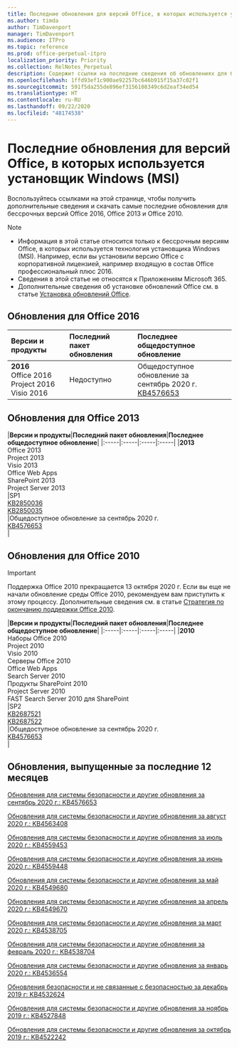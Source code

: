 ```yaml
---
title: Последние обновления для версий Office, в которых используется установщик Windows (MSI)
ms.author: timda
author: TimDavenport
manager: TimDavenport
ms.audience: ITPro
ms.topic: reference
ms.prod: office-perpetual-itpro
localization_priority: Priority
ms.collection: RelNotes_Perpetual
description: Содержит ссылки на последние сведения об обновлениях для бессрочных версий Office 2016, Office 2013 и Office 2010 для ИТ-специалистов
ms.openlocfilehash: 1ffd93ef1c900ae92257bc646b915f15a37c02f1
ms.sourcegitcommit: 591f5da255de896ef3156108349c6d2eaf34ed54
ms.translationtype: HT
ms.contentlocale: ru-RU
ms.lasthandoff: 09/22/2020
ms.locfileid: "48174538"
---
```

# <a name="latest-updates-for-versions-of-office-that-use-windows-installer-msi"></a>Последние обновления для версий Office, в которых используется установщик Windows (MSI)

Воспользуйтесь ссылками на этой странице, чтобы получить дополнительные сведения и скачать самые последние обновления для бессрочных версий Office 2016, Office 2013 и Office 2010.
  
 
> [!NOTE]
> - Информация в этой статье относится только к бессрочным версиям Office, в которых используется технология установщика Windows (MSI). Например, если вы установили версию Office с корпоративной лицензией, например входящую в состав Office профессиональный плюс 2016.
> - Сведения в этой статье не относятся к Приложениям Microsoft 365.
> - Дополнительные сведения об установке обновлений Office см. в статье [Установка обновлений Office](https://support.office.com/article/2ab296f3-7f03-43a2-8e50-46de917611c5). 


## <a name="office-2016-updates"></a>Обновления для Office 2016

|**Версии и продукты**|**Последний пакет обновления**|**Последнее общедоступное обновление**|
|:-----|:-----|:-----|
|**2016** <br/> Office 2016  <br/> Project 2016  <br/> Visio 2016  <br/> |Недоступно  <br/> |Общедоступное обновление за сентябрь 2020 г.  <br/> [KB4576653](https://support.microsoft.com/help/4576653) <br/> |
   
## <a name="office-2013-updates"></a>Обновления для Office 2013

|**Версии и продукты**|**Последний пакет обновления**|**Последнее общедоступное обновление**|
|:-----|:-----|:-----|:-----|
|**2013** <br/> Office 2013  <br/> Project 2013  <br/> Visio 2013  <br/> Office Web Apps  <br/> SharePoint 2013  <br/> Project Server 2013  <br/> |SP1 <br/> [KB2850036](https://support.microsoft.com/kb/2850036) <br/>[KB2850035](https://support.microsoft.com/kb/2850035) <br/> |Общедоступное обновление за сентябрь 2020 г.  <br/> [KB4576653](https://support.microsoft.com/help/4576653) <br/> |
   
## <a name="office-2010-updates"></a>Обновления для Office 2010
> [!IMPORTANT]
> Поддержка Office 2010 прекращается 13 октября 2020 г. Если вы еще не начали обновление среды Office 2010, рекомендуем вам приступить к этому процессу. Дополнительные сведения см. в статье [Стратегия по окончанию поддержки Office 2010](https://docs.microsoft.com/DeployOffice/office-2010-end-support-roadmap). 

|**Версии и продукты**|**Последний пакет обновления**|**Последнее общедоступное обновление**|
|:-----|:-----|:-----|:-----|
|**2010** <br/> Наборы Office 2010  <br/> Project 2010  <br/> Visio 2010  <br/> Серверы Office 2010  <br/> Office Web Apps  <br/> Search Server 2010  <br/> Продукты SharePoint 2010  <br/> Project Server 2010  <br/> FAST Search Server 2010 для SharePoint  <br/> |SP2 <br/>[KB2687521](https://support.microsoft.com/kb/2687521) <br/> [KB2687522](https://support.microsoft.com/kb/2687522) <br/> |Общедоступное обновление за сентябрь 2020 г.  <br/> [KB4576653](https://support.microsoft.com/help/4576653) <br/>|
   

   
## <a name="updates-released-in-past-12-months"></a>Обновления, выпущенные за последние 12 месяцев
[Обновления для системы безопасности и другие обновления за сентябрь 2020 г.: KB4576653](https://support.microsoft.com/help/4576653)

[Обновления для системы безопасности и другие обновления за август 2020 г.: KB4563408](https://support.microsoft.com/help/4563408)

[Обновления для системы безопасности и другие обновления за июль 2020 г.: KB4559453](https://support.microsoft.com/help/4559453)

[Обновления для системы безопасности и другие обновления за июнь 2020 г.: KB4559448](https://support.microsoft.com/help/4559448)

[Обновления для системы безопасности и другие обновления за май 2020 г.: KB4549680](https://support.microsoft.com/help/4549680)

[Обновления для системы безопасности и другие обновления за апрель 2020 г.: KB4549670](https://support.microsoft.com/help/4549670)

[Обновления для системы безопасности и другие обновления за март 2020 г.: KB4538705](https://support.microsoft.com/help/4538705)

[Обновления для системы безопасности и другие обновления за февраль 2020 г.: KB4538704](https://support.microsoft.com/help/4538704)

[Обновления для системы безопасности и другие обновления за январь 2020 г.: KB4536554](https://support.microsoft.com/help/4536554)

[Обновления безопасности и не связанные с безопасностью за декабрь 2019 г: KB4532624](https://support.microsoft.com/help/4532624)

[Обновления для системы безопасности и другие обновления за ноябрь 2019 г.: KB4527848](https://support.microsoft.com/help/4527848)

[Обновления для системы безопасности и другие обновления за октябрь 2019 г.: KB4522242](https://support.microsoft.com/help/4522242)





</br>